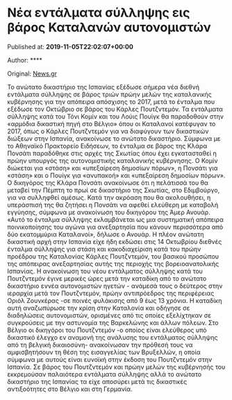 
# Νέα εντάλματα σύλληψης εις βάρος Καταλανών αυτονομιστών

Published at: **2019-11-05T22:02:07+00:00**

Author: ****

Original: [News.gr](https://www.news.gr/kosmos/article/2021420/nea-entalmata-sillipsis-is-varos-katalanon-aftonomiston.html)

Το ανώτατο δικαστήριο της Ισπανίας εξέδωσε σήμερα νέα διεθνή εντάλματα σύλληψης σε βάρος τριών πρώην μελών της καταλανικής κυβέρνησης για την απόπειρα απόσχισης το 2017, μετά το ένταλμα που εξέδωσε τον Οκτώβριο σε βάρος του Κάρλες Πουτζντεμόν.
Τα εντάλματα σύλληψης κατά του Τόνι Κομίν και του Λούις Πουίγκ θα παραδοθούν στην «αρμόδια δικαστική πηγή στο Βέλγιο» όπου οι Καταλανοί κατέφυγαν το 2017, όπως ο Κάρλες Πουτζντεμόν για να διαφύγουν των δικαστικών διώξεων στην Ισπανία, ανακοίνωσε το ανώτατο δικαστήριο.
Σύμφωνα με το Αθηναϊκό Πρακτορείο Ειδήσεων, το ένταλμα σε βάρος της Κλάρα Πονσάτι παραδόθηκε στις αρχές της Σκωτίας όπου έχει εγκατασταθεί η πρώην υπουργός της αυτονομιστικής καταλανικής κυβέρνησης.
Ο Κομίν διώκεται για «στάση» και «υπεξαίρεση δημοσίων πόρων», η Πονσάτι για «στάση» και ο Πουίγκ για «ανυπακοή» και «υπεξαίρεση δημοσίων πόρων».
Ο δικηγόρος της Κλάρα Πονσάτι ανακοίνωσε ότι η πελάτισσά του θα μεταβεί την Πέμπτη το πρωί σε δικαστήριο της Σκωτίας, στο Εδιμβούργο, για να συλληφθεί αμέσως. Κατά την ακρόαση που θα ακολουθήσει, η υπεράσπισή της θα ζητήσει η Πονσάτι να αφεθεί ελεύθερη με καταβολή εγγύησης, σύμφωνα με ανακοίνωση του δικηγόρου της Άμερ Ανουάρ. «Αυτό το ένταλμα σύλληψης εκλαμβάνεται ως μια συστηματική απόπειρα ποινικοποίησης του αγώνα για ανεξαρτησία που κάνουν περισσότερα από δύο εκατομμύρια Καταλανοί», δήλωσε ο Ανουάρ.
Η πλέον ανώτατη δικαστική αρχή στην Ισπανία είχε ήδη εκδώσει στις 14 Οκτωβρίου διεθνές ένταλμα σύλληψης για στάση και κακοδιαχείριση κατά του πρώην προέδρου της Καταλονίας Κάρλες Πουτζντεμόν, του βασικού προσώπου της απόπειρας ανεξαρτησίας αυτής της περιοχής της βορειοανατολικής Ισπανίας.
Η ανακοίνωση του νέου εντάλματος σύλληψης κατά του Πουτζντεμόν έγινε μερικές ώρες μετά την καταδίκη από το ανώτατο δικαστήριο εννέα αυτονομιστών ηγετών - ανάμεσά τους ο δεύτερος στην ιεραρχία μετά τον Πουτζντεμόν, πρώην αντιπρόεδρος της περιφέρειας Οριόλ Ζουνκέρας -σε ποινές φυλάκισης από 9 έως 13 χρόνια.
Η καταδίκη αυτή αναζωπύρωσε την κρίση στην Καταλονία και οδήγησε σε διαδηλώσεις αυτονομιστών, ορισμένες από τις οποίες εξελίχτηκαν σε συγκρούσεις με την αστυνομία της Βαρκελώνης και άλλων πόλεων.
Στο Βέλγιο οι δικηγόροι του Πουτζντεμόν -ο οποίος είναι ελεύθερος υπό δικαστικό έλεγχο εν αναμονή της ανάλυσης του εντάλματος σύλληψης από τη βελγική δικαιοσύνη- ανακοίνωσαν την πρόθεσή τους να αμφισβητήσουν τη θέση της εισαγγελίας των Βρυξελλών, η οποία σύμφωνα με αυτούς είναι ευνοϊκή στην έκδοση του Πουτζντεμόν στην Ισπανία.
Σε βάρος του Πουτζντεμόν και πρώην μελών της κυβέρνησής του εκκρεμούσαν παλαιότερα εντάλματα σύλληψης αλλά το ανώτατο δικαστήριο της Ισπανίας τα είχε αποσύρει μετά τις δικαστικές αντιξοότητες στο Βέλγιο και στη Γερμανία.
